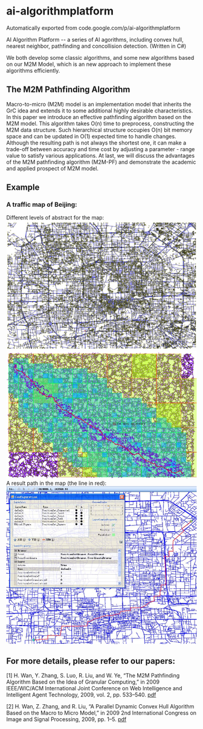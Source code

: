 # ai-algorithmplatform
Automatically exported from code.google.com/p/ai-algorithmplatform

AI Algorithm Platform -- a series of AI agorithms, including convex hull, nearest neighbor, pathfinding and concollision detection. (Written in C#)

We both develop some classic algorithms, and some new algorithms based on our M2M Model, which is an new approach to implement these algorithms efficiently.

## The M2M Pathfinding Algorithm
Macro-to-micro (M2M) model is an implementation model that inherits the GrC idea
and extends it to some additional highly desirable characteristics. In this
paper we introduce an effective pathfinding algorithm based on the M2M model.
This algorithm takes O(n) time to preprocess, constructing the M2M data
structure. Such hierarchical structure occupies O(n) bit memory space and can be
updated in O(1) expected time to handle changes. Although the resulting path is
not always the shortest one, it can make a trade-off between accuracy and time
cost by adjusting a parameter - range value to satisfy various applications. At
last, we will discuss the advantages of the M2M pathfinding algorithm (M2M-PF)
and demonstrate the academic and applied prospect of M2M model.

## Example
### A traffic map of Beijing:
Different levels of abstract for the map:
![original](traffic_original.jpg)
![intermediate](traffic_intermediate.jpg)
A result path in the map (the line in red):
![result](traffic_result.jpg)

## For more details, please refer to our papers:

[1] H. Wan, Y. Zhang, S. Luo, R. Liu, and W. Ye, “The M2M Pathfinding Algorithm Based on the Idea of Granular Computing,” in 2009 IEEE/WIC/ACM International Joint Conference on Web Intelligence and Intelligent Agent Technology, 2009, vol. 2, pp. 533–540.
[pdf](pathfinding_2009.pdf)

[2] H. Wan, Z. Zhang, and R. Liu, “A Parallel Dynamic Convex Hull Algorithm Based on the Macro to Micro Model,” in 2009 2nd International Congress on Image and Signal Processing, 2009, pp. 1–5.
[pdf](convex_hull_2009.pdf)
